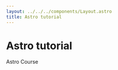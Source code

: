 ```yaml
---
layout: ../../../components/Layout.astro
title: Astro tutorial
---
```


# Astro tutorial

Astro Course